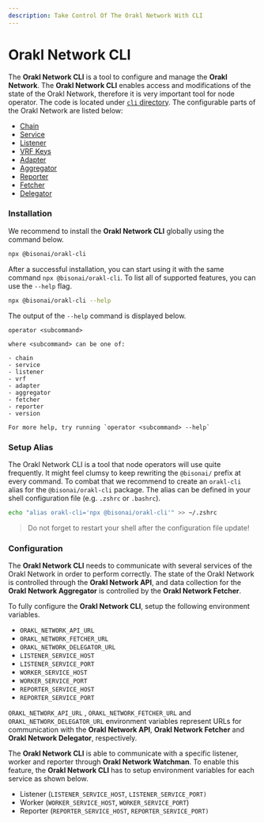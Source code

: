 ```yaml
---
description: Take Control Of The Orakl Network With CLI
---
```


# Orakl Network CLI

The **Orakl Network CLI** is a tool to configure and manage the **Orakl Network**. The **Orakl Network CLI** enables access and modifications of the state of the Orakl Network, therefore it is very important tool for node operator. The code is located under [`cli` directory](../../developers-guide/data-feed.md). The configurable parts of the Orakl Network are listed below:

* [Chain](chain.md)
* [Service](service.md)
* [Listener](listener.md)
* [VRF Keys](vrf-keys.md)
* [Adapter](adapter.md)
* [Aggregator](aggregator.md)
* [Reporter](reporter.md)
* [Fetcher](fetcher.md)
* [Delegator](delegator.md)

### Installation

We recommend to install the **Orakl Network CLI** globally using the command below.

```sh
npx @bisonai/orakl-cli
```

After a successful installation, you can start using it with the same command `npx @bisonai/orakl-cli`. To list all of supported features, you can use the `--help` flag.

```sh
npx @bisonai/orakl-cli --help
```

The output of the `--help` command is displayed below.

```
operator <subcommand>

where <subcommand> can be one of:

- chain
- service
- listener
- vrf
- adapter
- aggregator
- fetcher
- reporter
- version

For more help, try running `operator <subcommand> --help`
```

### Setup Alias

The Orakl Network CLI is a tool that node operators will use quite frequently. It might feel clumsy to keep rewriting the  `@bisonai/` prefix at every command. To combat that we recommend to create an `orakl-cli` alias for the `@bisonai/orakl-cli` package. The alias can be defined in your shell configuration file (e.g. `.zshrc` or `.bashrc`).&#x20;

```sh
echo "alias orakl-cli='npx @bisonai/orakl-cli'" >> ~/.zshrc
```

> Do not forget to restart your shell after the configuration file update!

### Configuration

The **Orakl Network CLI** needs to communicate with several services of the Orakl Network in order to perform correctly. The state of the Orakl Network is controlled through the **Orakl Network API**, and data collection for the **Orakl Network Aggregator** is controlled by the **Orakl Network Fetcher**.

To fully configure the **Orakl Network CLI**, setup the following environment variables.

* `ORAKL_NETWORK_API_URL`
* `ORAKL_NETWORK_FETCHER_URL`
* `ORAKL_NETWORK_DELEGATOR_URL`
* `LISTENER_SERVICE_HOST`
* `LISTENER_SERVICE_PORT`
* `WORKER_SERVICE_HOST`
* `WORKER_SERVICE_PORT`
* `REPORTER_SERVICE_HOST`
* `REPORTER_SERVICE_PORT`

`ORAKL_NETWORK_API_URL` , `ORAKL_NETWORK_FETCHER_URL` and `ORAKL_NETWORK_DELEGATOR_URL` environment variables represent URLs for communication with the **Orakl Network API**, **Orakl Network Fetcher** and **Orakl Network Delegator**, respectively.

The **Orakl Network CLI** is able to communicate with a specific listener, worker and reporter through **Orakl Network Watchman**. To enable this feature, the **Orakl Network CLI** has to setup environment variables for each service as shown below.

* Listener (`LISTENER_SERVICE_HOST`, `LISTENER_SERVICE_PORT)`
* Worker (`WORKER_SERVICE_HOST`, `WORKER_SERVICE_PORT`)
* Reporter (`REPORTER_SERVICE_HOST`, `REPORTER_SERVICE_PORT)`
